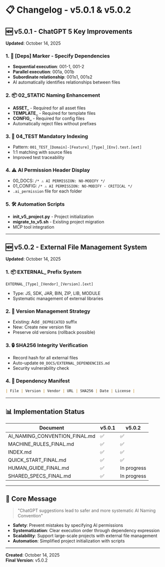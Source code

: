 # 📋 Changelog - v5.0.1 & v5.0.2

## 🆕 v5.0.1 - ChatGPT 5 Key Improvements 
**Updated**: October 14, 2025

### 1. 📌 [Deps] Marker - Specify Dependencies
- **Sequential execution**: 001-1, 001-2
- **Parallel execution**: 001a, 001b  
- **Subordinate relationship**: 001s1, 001s2
- AI automatically identifies relationships between files

### 2. 📦 02_STATIC Naming Enhancement
- **ASSET_** - Required for all asset files
- **TEMPLATE_** - Required for template files
- **CONFIG_** - Required for config files
- Automatically reject files without prefixes

### 3. 🧪 04_TEST Mandatory Indexing
- Pattern: `001_TEST_[Domain]-[Feature]_[Type]_[Env].test.[ext]`
- 1:1 matching with source files
- Improved test traceability

### 4. ⚠️ AI Permission Header Display
- 00_DOCS: `/* ⚠️ AI PERMISSION: NO-MODIFY */`
- 01_CONFIG: `/* ⚠️ AI PERMISSION: NO-MODIFY - CRITICAL */`
- `.ai_permission` file for each folder

### 5. 🛠️ Automation Scripts
- **init_v5_project.py** - Project initialization
- **migrate_to_v5.sh** - Existing project migration
- MCP tool integration

---

## 🆕 v5.0.2 - External File Management System
**Updated**: October 14, 2025

### 1. 📦 EXTERNAL_ Prefix System
```
EXTERNAL_[Type]_[Vendor]_[Version].[ext]
```
- Type: JS, SDK, JAR, BIN, ZIP, LIB, MODULE
- Systematic management of external libraries

### 2. 🔄 Version Management Strategy
- Existing: Add `_DEPRECATED` suffix
- New: Create new version file
- Preserve old versions (rollback possible)

### 3. 🔒 SHA256 Integrity Verification
- Record hash for all external files
- Auto-update `00_DOCS/EXTERNAL_DEPENDENCIES.md`
- Security vulnerability check

### 4. 📝 Dependency Manifest
```markdown
| File | Version | Vendor | URL | SHA256 | Date | License |
```

---

## 📊 Implementation Status

| Document | v5.0.1 | v5.0.2 |
|----------|--------|--------|
| AI_NAMING_CONVENTION_FINAL.md | ✅ | ✅ |
| MACHINE_RULES_FINAL.md | ✅ | ✅ |
| INDEX.md | ✅ | ✅ |
| QUICK_START_FINAL.md | ✅ | ✅ |
| HUMAN_GUIDE_FINAL.md | ✅ | In progress |
| SHARED_SPECS_FINAL.md | ✅ | In progress |

---

## 🎯 Core Message

> "ChatGPT suggestions lead to safer and more systematic AI Naming Convention"

- **Safety**: Prevent mistakes by specifying AI permissions
- **Systematization**: Clear execution order through dependency expression
- **Scalability**: Support large-scale projects with external file management
- **Automation**: Simplified project initialization with scripts

---

**Created**: October 14, 2025  
**Final Version**: v5.0.2
